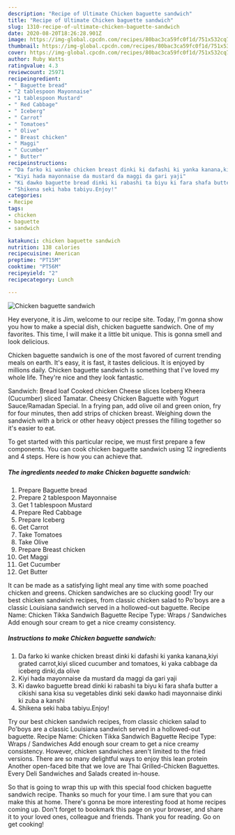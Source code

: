 ```yaml
---
description: "Recipe of Ultimate Chicken baguette sandwich"
title: "Recipe of Ultimate Chicken baguette sandwich"
slug: 1310-recipe-of-ultimate-chicken-baguette-sandwich
date: 2020-08-20T18:26:28.901Z
image: https://img-global.cpcdn.com/recipes/80bac3ca59fc0f1d/751x532cq70/chicken-baguette-sandwich-recipe-main-photo.jpg
thumbnail: https://img-global.cpcdn.com/recipes/80bac3ca59fc0f1d/751x532cq70/chicken-baguette-sandwich-recipe-main-photo.jpg
cover: https://img-global.cpcdn.com/recipes/80bac3ca59fc0f1d/751x532cq70/chicken-baguette-sandwich-recipe-main-photo.jpg
author: Ruby Watts
ratingvalue: 4.3
reviewcount: 25971
recipeingredient:
- " Baguette bread"
- "2 tablespoon Mayonnaise"
- "1 tablespoon Mustard"
- " Red Cabbage"
- " Iceberg"
- " Carrot"
- " Tomatoes"
- " Olive"
- " Breast chicken"
- " Maggi"
- " Cucumber"
- " Butter"
recipeinstructions:
- "Da farko ki wanke chicken breast dinki ki dafashi ki yanka kanana,kiyi grated carrot,kiyi sliced cucumber and tomatoes, ki yaka cabbage da iceberg dinki,da olive"
- "Kiyi hada mayonnaise da mustard da maggi da gari yaji"
- "Ki dawko baguette bread dinki ki rabashi ta biyu ki fara shafa butter a cikishi sana kisa su vegetables dinki seki dawko hadi mayonnaise dinki ki zuba a kanshi"
- "Shikena seki haba tabiyu.Enjoy!"
categories:
- Recipe
tags:
- chicken
- baguette
- sandwich

katakunci: chicken baguette sandwich 
nutrition: 138 calories
recipecuisine: American
preptime: "PT15M"
cooktime: "PT56M"
recipeyield: "2"
recipecategory: Lunch

---
```



![Chicken baguette sandwich](https://img-global.cpcdn.com/recipes/80bac3ca59fc0f1d/751x532cq70/chicken-baguette-sandwich-recipe-main-photo.jpg)

Hey everyone, it is Jim, welcome to our recipe site. Today, I'm gonna show you how to make a special dish, chicken baguette sandwich. One of my favorites. This time, I will make it a little bit unique. This is gonna smell and look delicious.

Chicken baguette sandwich is one of the most favored of current trending meals on earth. It's easy, it is fast, it tastes delicious. It is enjoyed by millions daily. Chicken baguette sandwich is something that I've loved my whole life. They're nice and they look fantastic.

Sandwich: Bread loaf Cooked chicken Cheese slices Iceberg Kheera (Cucumber) sliced Tamatar. Cheesy Chicken Baguette with Yogurt Sauce/Ramadan Special. In a frying pan, add olive oil and green onion, fry for four minutes, then add strips of chicken breast. Weighing down the sandwich with a brick or other heavy object presses the filling together so it&#39;s easier to eat.


To get started with this particular recipe, we must first prepare a few components. You can cook chicken baguette sandwich using 12 ingredients and 4 steps. Here is how you can achieve that.

<!--inarticleads1-->

##### The ingredients needed to make Chicken baguette sandwich:

1. Prepare  Baguette bread
1. Prepare 2 tablespoon Mayonnaise
1. Get 1 tablespoon Mustard
1. Prepare  Red Cabbage
1. Prepare  Iceberg
1. Get  Carrot
1. Take  Tomatoes
1. Take  Olive
1. Prepare  Breast chicken
1. Get  Maggi
1. Get  Cucumber
1. Get  Butter


It can be made as a satisfying light meal any time with some poached chicken and greens. Chicken sandwiches are so clucking good! Try our best chicken sandwich recipes, from classic chicken salad to Po&#39;boys are a classic Louisiana sandwich served in a hollowed-out baguette. Recipe Name: Chicken Tikka Sandwich Baguette Recipe Type: Wraps / Sandwiches Add enough sour cream to get a nice creamy consistency. 

<!--inarticleads2-->

##### Instructions to make Chicken baguette sandwich:

1. Da farko ki wanke chicken breast dinki ki dafashi ki yanka kanana,kiyi grated carrot,kiyi sliced cucumber and tomatoes, ki yaka cabbage da iceberg dinki,da olive
1. Kiyi hada mayonnaise da mustard da maggi da gari yaji
1. Ki dawko baguette bread dinki ki rabashi ta biyu ki fara shafa butter a cikishi sana kisa su vegetables dinki seki dawko hadi mayonnaise dinki ki zuba a kanshi
1. Shikena seki haba tabiyu.Enjoy!


Try our best chicken sandwich recipes, from classic chicken salad to Po&#39;boys are a classic Louisiana sandwich served in a hollowed-out baguette. Recipe Name: Chicken Tikka Sandwich Baguette Recipe Type: Wraps / Sandwiches Add enough sour cream to get a nice creamy consistency. However, chicken sandwiches aren&#39;t limited to the fried versions. There are so many delightful ways to enjoy this lean protein Another open-faced bite that we love are Thai Grilled-Chicken Baguettes. Every Deli Sandwiches and Salads created in-house. 

So that is going to wrap this up with this special food chicken baguette sandwich recipe. Thanks so much for your time. I am sure that you can make this at home. There's gonna be more interesting food at home recipes coming up. Don't forget to bookmark this page on your browser, and share it to your loved ones, colleague and friends. Thank you for reading. Go on get cooking!
